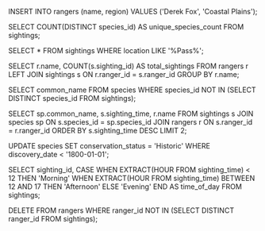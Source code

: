<!-- p1 -->
INSERT INTO rangers (name, region) VALUES ('Derek Fox', 'Coastal Plains');

<!-- p2 -->
SELECT COUNT(DISTINCT species_id) AS unique_species_count FROM sightings;

<!-- p3 -->
SELECT * FROM sightings WHERE location LIKE '%Pass%';

<!-- p4 -->
SELECT r.name, COUNT(s.sighting_id) AS total_sightings
FROM rangers r
LEFT JOIN sightings s ON r.ranger_id = s.ranger_id
GROUP BY r.name;


<!-- p5 -->
SELECT common_name FROM species 
WHERE species_id NOT IN (SELECT DISTINCT species_id FROM sightings);

<!-- p6 -->
SELECT sp.common_name, s.sighting_time, r.name
FROM sightings s
JOIN species sp ON s.species_id = sp.species_id
JOIN rangers r ON s.ranger_id = r.ranger_id
ORDER BY s.sighting_time DESC
LIMIT 2;

<!-- p7 -->
UPDATE species 
SET conservation_status = 'Historic' 
WHERE discovery_date < '1800-01-01';


<!-- p8 -->
SELECT sighting_id, 
       CASE 
           WHEN EXTRACT(HOUR FROM sighting_time) < 12 THEN 'Morning'
           WHEN EXTRACT(HOUR FROM sighting_time) BETWEEN 12 AND 17 THEN 'Afternoon'
           ELSE 'Evening'
       END AS time_of_day
FROM sightings;

<!-- p9 -->
DELETE FROM rangers 
WHERE ranger_id NOT IN (SELECT DISTINCT ranger_id FROM sightings);

